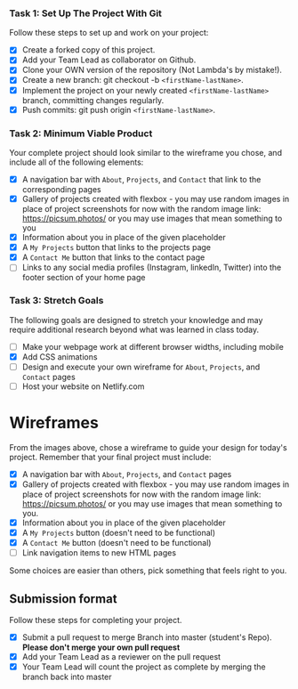 ### Task 1: Set Up The Project With Git

Follow these steps to set up and work on your project:

- [x] Create a forked copy of this project.
- [x] Add your Team Lead as collaborator on Github.
- [x] Clone your OWN version of the repository (Not Lambda's by mistake!).
- [x] Create a new branch: git checkout -b `<firstName-lastName>`.
- [x] Implement the project on your newly created `<firstName-lastName>` branch, committing changes regularly.
- [x] Push commits: git push origin `<firstName-lastName>`.
 
### Task 2: Minimum Viable Product

 Your complete project should look similar to the wireframe you chose, and include all of the following elements:

- [x]  A navigation bar with `About`, `Projects`, and `Contact` that link to the corresponding pages
- [x]  Gallery of projects created with flexbox - you may use random images in place of project screenshots for now with the random image link: https://picsum.photos/ or you may use images that mean something to you
- [x]  Information about you in place of the given placeholder
- [x]  A `My Projects` button that links to the projects page
- [x]  A `Contact Me` button that links to the contact page
- [ ]  Links to any social media profiles (Instagram, linkedIn, Twitter) into the footer section of your home page

### Task 3: Stretch Goals

The following goals are designed to stretch your knowledge and may require additional research beyond what was learned in class today.

- [ ] Make your webpage work at different browser widths, including mobile
- [x] Add CSS animations
- [ ] Design and execute your own wireframe for `About`, `Projects`, and `Contact` pages
- [ ] Host your website on Netlify.com

# Wireframes

From the images above, chose a wireframe to guide your design for today's project. Remember that your final project must include:

- [x]  A navigation bar with `About`, `Projects`, and `Contact` pages
- [x]  Gallery of projects created with flexbox - you may use random images in place of project screenshots for now with the random image link: https://picsum.photos/ or you may use images that mean something to you.
- [x]  Information about you in place of the given placeholder
- [x]  A `My Projects` button (doesn't need to be functional)
- [x]  A `Contact Me` button (doesn't need to be functional)
- [ ]  Link navigation items to new HTML pages

Some choices are easier than others, pick something that feels right to you. 

## Submission format

Follow these steps for completing your project.

- [x] Submit a pull request to merge <firstName-lastName> Branch into master (student's  Repo). **Please don't merge your own pull request**
- [x] Add your Team Lead as a reviewer on the pull request
- [x] Your Team Lead will count the project as complete by merging the branch back into master
